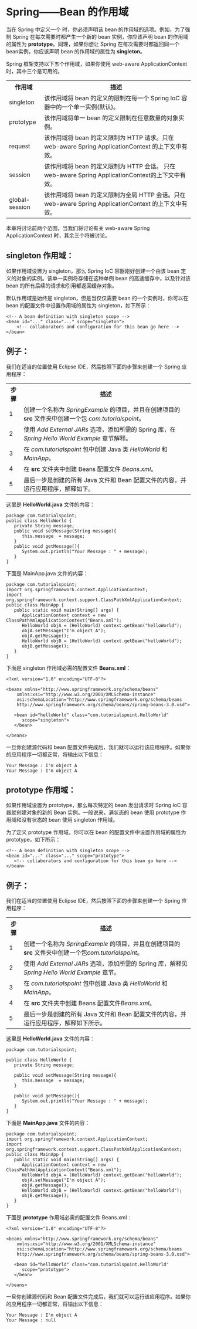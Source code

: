 # Spring——Bean 的作用域 

当在 Spring 中定义一个 <bean> 时，你必须声明该 bean 的作用域的选项。例如，为了强制 Spring 在每次需要时都产生一个新的 bean 实例，你应该声明 bean 的作用域的属性为 **prototype**。同理，如果你想让 Spring 在每次需要时都返回同一个bean实例，你应该声明 bean 的作用域的属性为 **singleton**。 

Spring 框架支持以下五个作用域，如果你使用 web-aware ApplicationContext 时，其中三个是可用的。 

<table class="table table-bordered">
<tr><th class="thirtypct">作用域</th><th>描述</th></tr>
<tr><td>singleton</td><td>该作用域将 bean 的定义的限制在每一个 Spring IoC 容器中的一个单一实例(默认)。</td></tr>
<tr><td>prototype</td><td>该作用域将单一 bean 的定义限制在任意数量的对象实例。</td></tr>
<tr><td>request</td><td>该作用域将 bean 的定义限制为 HTTP 请求。只在 web-aware Spring ApplicationContext 的上下文中有效。</td></tr> 
<tr><td>session</td><td>该作用域将 bean 的定义限制为 HTTP 会话。 只在web-aware Spring ApplicationContext的上下文中有效。</td></tr>
<tr><td style="width:19%;">global-session</td><td>该作用域将 bean 的定义限制为全局 HTTP 会话。只在 web-aware Spring ApplicationContext 的上下文中有效。</td></tr>
</table>


本章将讨论前两个范围，当我们将讨论有关 web-aware Spring ApplicationContext 时，其余三个将被讨论。

## singleton 作用域： 

如果作用域设置为 singleton，那么 Spring IoC 容器刚好创建一个由该 bean 定义的对象的实例。该单一实例将存储在这种单例 bean 的高速缓存中，以及针对该 bean 的所有后续的请求和引用都返回缓存对象。 

默认作用域是始终是 singleton，但是当仅仅需要 bean 的一个实例时，你可以在 bean 的配置文件中设置作用域的属性为 singleton，如下所示：

```
<!-- A bean definition with singleton scope -->
<bean id="..." class="..." scope="singleton">
    <!-- collaborators and configuration for this bean go here -->
</bean>
```


## 例子：

我们在适当的位置使用 Eclipse IDE，然后按照下面的步骤来创建一个 Spring 应用程序： 

<table class="table table-bordered">
<tr><th class="fivepct">步骤</th><th>描述</th></tr>
<tr><td>1</td><td>创建一个名称为 <i>SpringExample</i> 的项目，并且在创建项目的 <b>src</b> 文件夹中创建一个包 <i>com.tutorialspoint</i>。 </td></tr>
<tr><td>2</td><td>使用 <i>Add External JARs</i> 选项，添加所需的 Spring 库，在 <i>Spring Hello World Example</i> 章节解释。 </td></tr>
<tr><td>3</td><td>在 <i>com.tutorialspoint</i> 包中创建 Java 类 <i>HelloWorld</i> 和 <i>MainApp</i>。</td></tr>
<tr><td>4</td><td>在 <b>src</b> 文件夹中创建 Beans 配置文件 <i>Beans.xml</i>。</td></tr>
<tr><td>5</td><td>最后一步是创建的所有 Java 文件和 Bean 配置文件的内容，并运行应用程序，解释如下。</td></tr>
</table>

	
这里是 **HelloWorld.java** 文件的内容：

``` 
package com.tutorialspoint;
public class HelloWorld {
   private String message;
   public void setMessage(String message){
      this.message  = message;
   }
   public void getMessage(){
      System.out.println("Your Message : " + message);
   }
}
```

下面是 MainApp.java 文件的内容：

``` 
package com.tutorialspoint;
import org.springframework.context.ApplicationContext;
import org.springframework.context.support.ClassPathXmlApplicationContext;
public class MainApp {
   public static void main(String[] args) {
      ApplicationContext context = new ClassPathXmlApplicationContext("Beans.xml");
      HelloWorld objA = (HelloWorld) context.getBean("helloWorld");
      objA.setMessage("I'm object A");
      objA.getMessage();
      HelloWorld objB = (HelloWorld) context.getBean("helloWorld");
      objB.getMessage();
   }
}
```

下面是 singleton 作用域必需的配置文件 **Beans.xml**：

```
<?xml version="1.0" encoding="UTF-8"?>

<beans xmlns="http://www.springframework.org/schema/beans"
    xmlns:xsi="http://www.w3.org/2001/XMLSchema-instance"
    xsi:schemaLocation="http://www.springframework.org/schema/beans
    http://www.springframework.org/schema/beans/spring-beans-3.0.xsd">

   <bean id="helloWorld" class="com.tutorialspoint.HelloWorld" 
      scope="singleton">
   </bean>

</beans>
``` 


一旦你创建源代码和 bean 配置文件完成后，我们就可以运行该应用程序。如果你的应用程序一切都正常，将输出以下信息：

```
Your Message : I'm object A
Your Message : I'm object A
```

## prototype 作用域：

如果作用域设置为 prototype，那么每次特定的 bean 发出请求时 Spring IoC 容器就创建对象的新的 Bean 实例。一般说来，满状态的 bean 使用 prototype 作用域和没有状态的 bean 使用 singleton 作用域。 

为了定义 prototype 作用域，你可以在 bean 的配置文件中设置作用域的属性为 prototype，如下所示：

```
<!-- A bean definition with singleton scope -->
<bean id="..." class="..." scope="prototype">
   <!-- collaborators and configuration for this bean go here -->
</bean>
```


## 例子： 

我们在适当的位置使用 Eclipse IDE，然后按照下面的步骤来创建一个 Spring 应用程序： 

<table class="table table-bordered">
<tr><th class="fivepct">步骤</th><th>描述</th></tr>
<tr><td>1</td><td>创建一个名称为 <i>SpringExample</i> 的项目，并且在创建项目的 <b>src</b> 文件夹中创建一个包<i>com.tutorialspoint</i>。</td></tr>
<tr><td>2</td><td>使用 <i>Add External JARs</i> 选项，添加所需的 Spring 库，解释见 <i>Spring Hello World Example</i> 章节。  </td></tr>
<tr><td>3</td><td>在 <i>com.tutorialspoint</i> 包中创建 Java 类 <i>HelloWorld</i> 和 <i>MainApp</i>。</td></tr>
<tr><td>4</td><td>在 <b>src</b> 文件夹中创建 Beans 配置文件<i>Beans.xml</i>。  </td></tr>
<tr><td>5</td><td>最后一步是创建的所有 Java 文件和 Bean 配置文件的内容，并运行应用程序，解释如下所示。</td></tr>
</table>


这里是 **HelloWorld.java** 文件的内容：

``` 
package com.tutorialspoint;

public class HelloWorld {
   private String message;

   public void setMessage(String message){
      this.message  = message;
   }

   public void getMessage(){
      System.out.println("Your Message : " + message);
   }
}
```

下面是 **MainApp.java** 文件的内容：

``` 
package com.tutorialspoint;
import org.springframework.context.ApplicationContext;
import org.springframework.context.support.ClassPathXmlApplicationContext;
public class MainApp {
   public static void main(String[] args) {
      ApplicationContext context = new ClassPathXmlApplicationContext("Beans.xml");
      HelloWorld objA = (HelloWorld) context.getBean("helloWorld");
      objA.setMessage("I'm object A");
      objA.getMessage();
      HelloWorld objB = (HelloWorld) context.getBean("helloWorld");
      objB.getMessage();
   }
}
```

下面是 **prototype** 作用域必需的配置文件 Beans.xml：

```
<?xml version="1.0" encoding="UTF-8"?>

<beans xmlns="http://www.springframework.org/schema/beans"
    xmlns:xsi="http://www.w3.org/2001/XMLSchema-instance"
    xsi:schemaLocation="http://www.springframework.org/schema/beans
    http://www.springframework.org/schema/beans/spring-beans-3.0.xsd">

   <bean id="helloWorld" class="com.tutorialspoint.HelloWorld" 
      scope="prototype">
   </bean>

</beans>
```

一旦你创建源代码和 Bean 配置文件完成后，我们就可以运行该应用程序。如果你的应用程序一切都正常，将输出以下信息：

```
Your Message : I'm object A
Your Message : null
```
